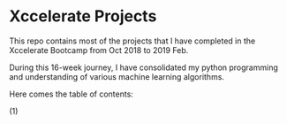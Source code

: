 # Xccelerate Projects

This repo contains most of the projects that I have completed in the Xccelerate Bootcamp from Oct 2018 to 2019 Feb. 

During this 16-week journey, I have consolidated my python programming and understanding of various machine learning algorithms.

Here comes the table of contents: 

(1) 

